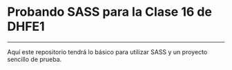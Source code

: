 # Probando SASS para la Clase 16 de DHFE1
----------------------------------------------
Aquí este repositorio tendrá lo básico para utilizar SASS y un proyecto sencillo de prueba.

